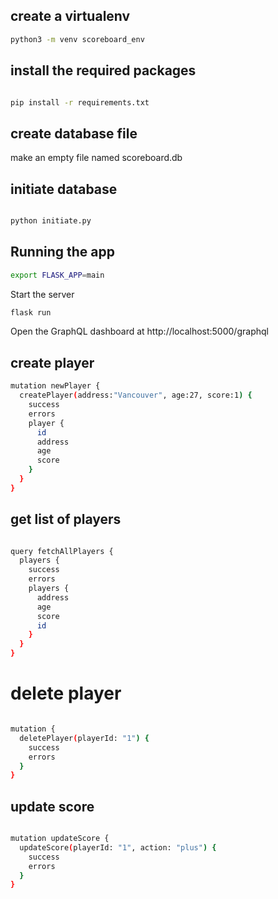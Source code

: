 ## create a virtualenv
```bash
python3 -m venv scoreboard_env
```

## install the required packages
```bash

pip install -r requirements.txt
```
## create database file
make an empty file named scoreboard.db

## initiate database
```bash

python initiate.py 
```

## Running the app

```bash
export FLASK_APP=main
```

Start the server 
```bash
flask run
```

Open the GraphQL dashboard at http://localhost:5000/graphql 


## create player
```bash
mutation newPlayer {
  createPlayer(address:"Vancouver", age:27, score:1) {
    success
    errors
    player {
      id
      address
      age
	  score
    }
  }
}
```

## get list of players
```bash

query fetchAllPlayers {
  players {
    success
    errors
    players {
      address
      age
	  score
      id
    }
  }
}
```

# delete player
```bash

mutation {
  deletePlayer(playerId: "1") {
    success
    errors
  }
}
```

## update score
```bash

mutation updateScore {
  updateScore(playerId: "1", action: "plus") {
    success
    errors
  }
}
```